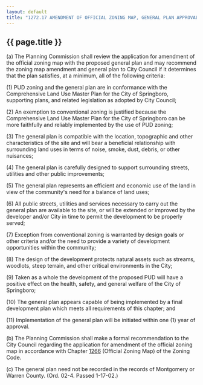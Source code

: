 ---
layout: default 
title: "1272.17 AMENDMENT OF OFFICIAL ZONING MAP, GENERAL PLAN APPROVAL."---

{{ page.title }}
----------------

​(a) The Planning Commission shall review the application for amendment
of the official zoning map with the proposed general plan and may
recommend the zoning map amendment and general plan to City Council if
it determines that the plan satisfies, at a minimum, all of the
following criteria:

​(1) PUD zoning and the general plan are in conformance with the
Comprehensive Land Use Master Plan for the City of Springboro,
supporting plans, and related legislation as adopted by City Council;

​(2) An exemption to conventional zoning is justified because the
Comprehensive Land Use Master Plan for the City of Springboro can be
more faithfully and reliably implemented by the use of PUD zoning;

​(3) The general plan is compatible with the location, topographic and
other characteristics of the site and will bear a beneficial
relationship with surrounding land uses in terms of noise, smoke, dust,
debris, or other nuisances;

​(4) The general plan is carefully designed to support surrounding
streets, utilities and other public improvements;

​(5) The general plan represents an efficient and economic use of the
land in view of the community's need for a balance of land uses;

​(6) All public streets, utilities and services necessary to carry out
the general plan are available to the site, or will be extended or
improved by the developer and/or City in time to permit the development
to be properly served;

​(7) Exception from conventional zoning is warranted by design goals or
other criteria and/or the need to provide a variety of development
opportunities within the community;

​(8) The design of the development protects natural assets such as
streams, woodlots, steep terrain, and other critical environments in the
City;

​(9) Taken as a whole the development of the proposed PUD will have a
positive effect on the health, safety, and general welfare of the City
of Springboro;

​(10) The general plan appears capable of being implemented by a final
development plan which meets all requirements of this chapter; and

​(11) Implementation of the general plan will be initiated within one
(1) year of approval.

​(b) The Planning Commission shall make a formal recommendation to the
City Council regarding the application for amendment of the official
zoning map in accordance with Chapter [1266](55e00b38.html) (Official
Zoning Map) of the Zoning Code.

​(c) The general plan need not be recorded in the records of Montgomery
or Warren County. (Ord. 02-4. Passed 1-17-02.)
